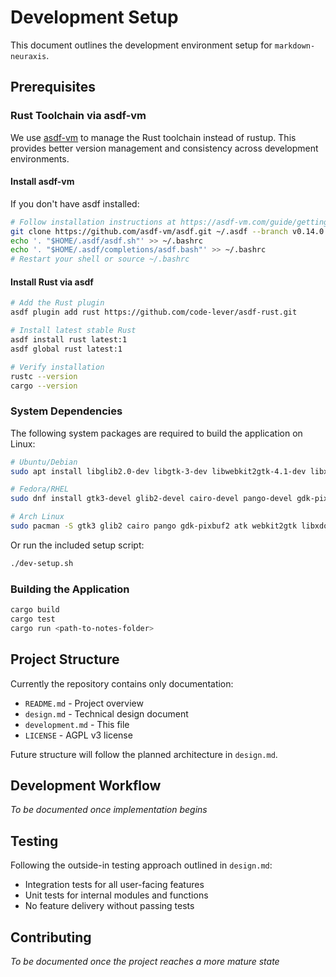 # Development Setup

This document outlines the development environment setup for `markdown-neuraxis`.

## Prerequisites

### Rust Toolchain via asdf-vm

We use [asdf-vm](https://asdf-vm.com/) to manage the Rust toolchain instead of rustup. This provides better version management and consistency across development environments.

#### Install asdf-vm

If you don't have asdf installed:

```bash
# Follow installation instructions at https://asdf-vm.com/guide/getting-started.html
git clone https://github.com/asdf-vm/asdf.git ~/.asdf --branch v0.14.0
echo '. "$HOME/.asdf/asdf.sh"' >> ~/.bashrc
echo '. "$HOME/.asdf/completions/asdf.bash"' >> ~/.bashrc
# Restart your shell or source ~/.bashrc
```

#### Install Rust via asdf

```bash
# Add the Rust plugin
asdf plugin add rust https://github.com/code-lever/asdf-rust.git

# Install latest stable Rust
asdf install rust latest:1
asdf global rust latest:1

# Verify installation
rustc --version
cargo --version
```

### System Dependencies

The following system packages are required to build the application on Linux:

```bash
# Ubuntu/Debian
sudo apt install libglib2.0-dev libgtk-3-dev libwebkit2gtk-4.1-dev libxdo-dev

# Fedora/RHEL
sudo dnf install gtk3-devel glib2-devel cairo-devel pango-devel gdk-pixbuf2-devel atk-devel webkit2gtk4.1-devel libxdo-devel

# Arch Linux
sudo pacman -S gtk3 glib2 cairo pango gdk-pixbuf2 atk webkit2gtk libxdo
```

Or run the included setup script:
```bash
./dev-setup.sh
```

### Building the Application

```bash
cargo build
cargo test
cargo run <path-to-notes-folder>
```

## Project Structure

Currently the repository contains only documentation:
- `README.md` - Project overview
- `design.md` - Technical design document
- `development.md` - This file
- `LICENSE` - AGPL v3 license

Future structure will follow the planned architecture in `design.md`.

## Development Workflow

*To be documented once implementation begins*

## Testing

Following the outside-in testing approach outlined in `design.md`:
- Integration tests for all user-facing features
- Unit tests for internal modules and functions
- No feature delivery without passing tests

## Contributing

*To be documented once the project reaches a more mature state*
